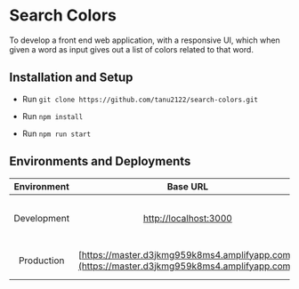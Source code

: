 # Search Colors

To develop a front end web application, with a responsive UI, which when given a word as
input gives out a list of colors related to that word.

## Installation and Setup

- Run `git clone https://github.com/tanu2122/search-colors.git`

- Run `npm install `

- Run `npm run start`

## Environments and Deployments

| Environment | Base URL | Description  
| :-------:   | :------: | :----------:
| Development | [http://localhost:3000](http://localhost:3000) | When running locally on machine 
| Production | [https://master.d3jkmg959k8ms4.amplifyapp.com/](https://master.d3jkmg959k8ms4.amplifyapp.com/) | Main production environment 
